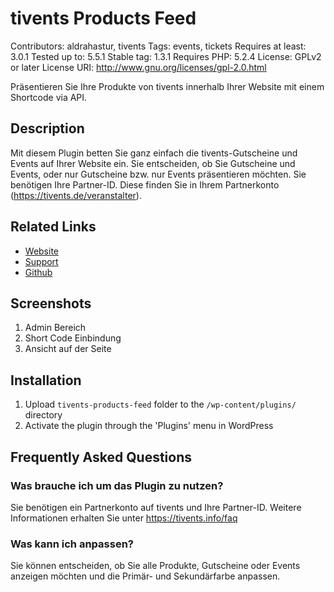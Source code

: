 # tivents Products Feed 
Contributors: aldrahastur, tivents
Tags: events, tickets
Requires at least: 3.0.1
Tested up to: 5.5.1
Stable tag: 1.3.1
Requires PHP: 5.2.4
License: GPLv2 or later
License URI: http://www.gnu.org/licenses/gpl-2.0.html

Präsentieren Sie Ihre Produkte von tivents innerhalb Ihrer Website mit einem Shortcode via API.

## Description

Mit diesem Plugin betten Sie ganz einfach die tivents-Gutscheine und Events auf Ihrer Website ein. Sie entscheiden, ob Sie Gutscheine und Events, oder nur Gutscheine bzw. nur Events präsentieren möchten.
Sie benötigen Ihre Partner-ID. Diese finden Sie in Ihrem Partnerkonto (https://tivents.de/veranstalter).

## Related Links

* [Website](https://tivents.systems/de/wordpress-plugin/)
* [Support](https://wordpress.org/support/plugin/tivents-products-feed/)
* [Github](https://github.com/tivents/tivents-products-feed/)

## Screenshots

1. Admin Bereich
2. Short Code Einbindung
3. Ansicht auf der Seite


## Installation

1. Upload `tivents-products-feed` folder to the `/wp-content/plugins/` directory
1. Activate the plugin through the 'Plugins' menu in WordPress

## Frequently Asked Questions

### Was brauche ich um das Plugin zu nutzen?

Sie benötigen ein Partnerkonto auf tivents und Ihre Partner-ID. Weitere Informationen erhalten Sie unter https://tivents.info/faq

### Was kann ich anpassen?

Sie können entscheiden, ob Sie alle Produkte, Gutscheine oder Events anzeigen möchten und die Primär- und Sekundärfarbe anpassen.


